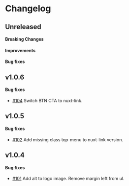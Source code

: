 # Changelog

## Unreleased

#### Breaking Changes
#### Improvements
#### Bug fixes


## v1.0.6

#### Bug fixes

- [#104](https://github.com/mesg-foundation/mesg-components/pull/104) Switch BTN CTA to nuxt-link.

## v1.0.5

#### Bug fixes

- [#102](https://github.com/mesg-foundation/mesg-components/pull/102) Add missing class top-menu to nuxt-link version.

## v1.0.4

#### Bug fixes

- [#101](https://github.com/mesg-foundation/mesg-components/pull/101) Add alt to logo image. Remove margin left from ul.
